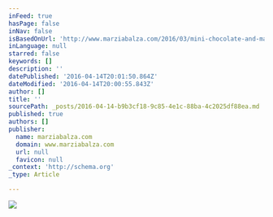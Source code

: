 ```yaml
---
inFeed: true
hasPage: false
inNav: false
isBasedOnUrl: 'http://www.marziabalza.com/2016/03/mini-chocolate-and-mandarin-cakes-tortini-al-cioccolato-e-mandarino.html'
inLanguage: null
starred: false
keywords: []
description: ''
datePublished: '2016-04-14T20:01:50.864Z'
dateModified: '2016-04-14T20:00:55.843Z'
author: []
title: ''
sourcePath: _posts/2016-04-14-b9b3cf18-9c85-4e1c-88ba-4c2025df88ea.md
published: true
authors: []
publisher:
  name: marziabalza.com
  domain: www.marziabalza.com
  url: null
  favicon: null
_context: 'http://schema.org'
_type: Article

---
```

![](http://www.marziabalza.com/wp-content/uploads/2016/03/tortino_01.jpg)